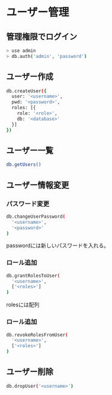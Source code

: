 # ユーザー管理

## 管理権限でログイン
```sh
> use admin
> db.auth('admin', 'password')
```

## ユーザー作成
```sh
db.createUser({
  user: '<username>',
  pwd: '<password>',
  roles: [{
    role: '<role>',
    db: '<database>'
  }]
})
```

## ユーザー一覧
```sh
db.getUsers()
```

## ユーザー情報変更

### パスワード変更
```sh
db.changeUserPassword(
  '<username>',
  '<password>'
)
```
passwordには新しいパスワードを入れる。

### ロール追加
```sh
db.grantRolesToUser(
  '<username>',
  ['<roles>']
)
```
rolesには配列

### ロール追加
```sh
db.revokeRolesFromUser(
  '<username>',
  ['<roles>']
)
```

## ユーザー削除
```sh
db.dropUser('<username>')
```
